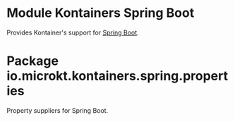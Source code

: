 # Module Kontainers Spring Boot

Provides Kontainer's support for [Spring Boot].

# Package io.microkt.kontainers.spring.properties

Property suppliers for Spring Boot.


[Spring Boot]: https://microkt.io/docs/kontainers/guides/spring
